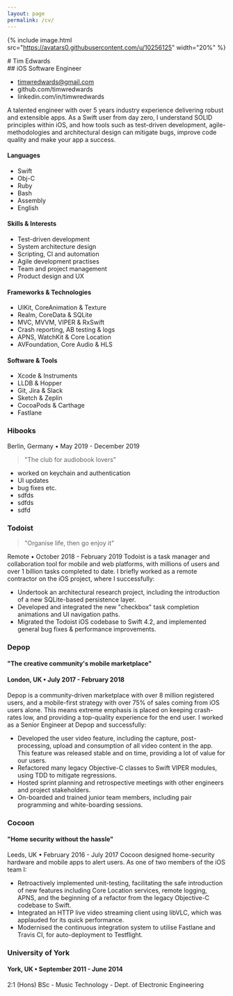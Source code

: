 ```yaml
---
layout: page
permalink: /cv/
---
```


<link rel="stylesheet" href="/assets/cv.css">

{% include image.html src="https://avatars0.githubusercontent.com/u/10256125" width="20%" %}

<div class="nice" markdown="1">
# Tim Edwards
</div>
## iOS Software Engineer

- timwredwards@gmail.com
- github.com/timwredwards
- linkedin.com/in/timwredwards

A talented engineer with over 5 years industry experience delivering robust and extensible apps. As a Swift user from day zero, I understand SOLID principles within iOS, and how tools such as test-driven development, agile-methodologies and architectural design can mitigate bugs, improve code quality and make your app a success.

#### Languages
- Swift
- Obj-C
- Ruby
- Bash
- Assembly
- English

#### Skills & Interests
- Test-driven development
- System architecture design
- Scripting, CI and automation
- Agile development practises
- Team and project management
- Product design and UX

#### Frameworks & Technologies
- UIKit, CoreAnimation & Texture
- Realm, CoreData & SQLite
- MVC, MVVM, VIPER & RxSwift
- Crash reporting, AB testing & logs
- APNS, WatchKit & Core Location
- AVFoundation, Core Audio & HLS

#### Software & Tools
- Xcode & Instruments
- LLDB & Hopper
- Git, Jira & Slack
- Sketch & Zeplin
- CocoaPods & Carthage
- Fastlane

### Hibooks
Berlin, Germany • May 2019 - December 2019

> "The club for audiobook lovers"

- worked on keychain and authentication
- UI updates
- bug fixes etc.
- sdfds
- sdfds
- sdfd

### Todoist

> "Organise life, then go enjoy it"

Remote • October 2018 - February 2019
Todoist is a task manager and collaboration tool for mobile and web platforms, with millions of users and over 1 billion tasks completed to date. I briefly worked as a remote contractor on the iOS project, where I successfully:
- Undertook an architectural research project, including the introduction of a new SQLite-based persistence layer.
- Developed and integrated the new "checkbox" task completion animations and UI navigation paths.
- Migrated the Todoist iOS codebase to Swift 4.2, and implemented general bug fixes & performance improvements.

### Depop
#### "The creative community's mobile marketplace"
#### London, UK • July 2017 - February 2018
Depop is a community-driven marketplace with over 8 million registered users, and a mobile-first strategy with over 75% of sales coming from iOS users alone. This means extreme emphasis is placed on keeping crash-rates low, and providing a top-quality experience for the end user. I worked as a Senior Engineer at Depop and successfully:
- Developed the user video feature, including the capture, post-processing, upload and consumption of all video content in the app. This feature was released stable and on time, providing a lot of value for our users.
- Refactored many legacy Objective-C classes to Swift VIPER modules, using TDD to mitigate regressions.
- Hosted sprint planning and retrospective meetings with other engineers and project stakeholders.
- On-boarded and trained junior team members, including pair programming and white-boarding sessions.

### Cocoon
#### "Home security without the hassle"
Leeds, UK • February 2016 - July 2017
Cocoon designed home-security hardware and mobile apps to alert users. As one of two members of the iOS team I:
- Retroactively implemented unit-testing, facilitating the safe introduction of new features including Core Location services, remote logging, APNS, and the beginning of a refactor from the legacy Objective-C codebase to Swift.
- Integrated an HTTP live video streaming client using libVLC, which was applauded for its quick performance.
- Modernised the continuous integration system to utilise Fastlane and Travis CI, for auto-deployment to Testflight.

### University of York
#### York, UK • September 2011 - June 2014
2:1 (Hons) BSc - Music Technology - Dept. of Electronic Engineering